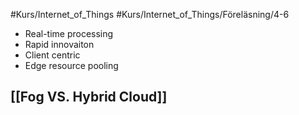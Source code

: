 #Kurs/Internet_of_Things #Kurs/Internet_of_Things/Föreläsning/4-6 
- Real-time processing
- Rapid innovaiton
- Client centric
- Edge resource pooling

## [[Fog VS. Hybrid Cloud]]